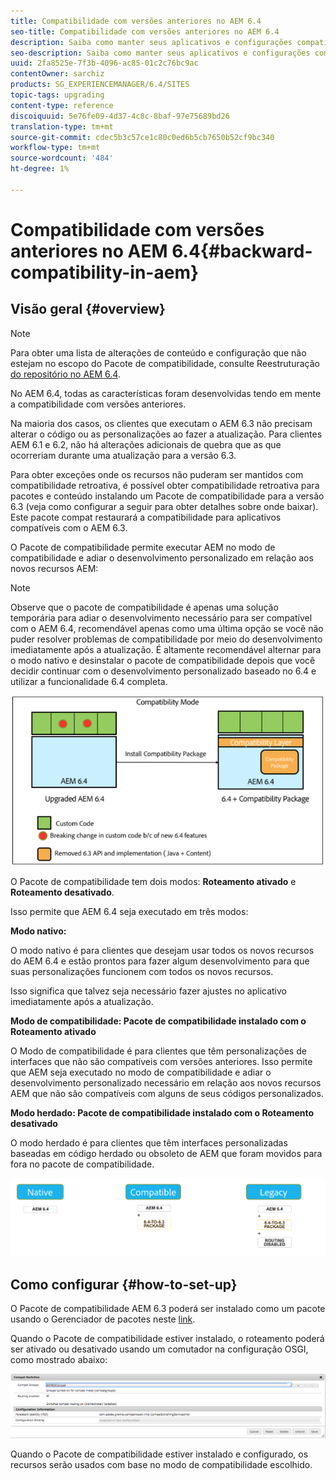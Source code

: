 ```yaml
---
title: Compatibilidade com versões anteriores no AEM 6.4
seo-title: Compatibilidade com versões anteriores no AEM 6.4
description: Saiba como manter seus aplicativos e configurações compatíveis com o AEM 6.4
seo-description: Saiba como manter seus aplicativos e configurações compatíveis com o AEM 6.4
uuid: 2fa8525e-7f3b-4096-ac85-01c2c76bc9ac
contentOwner: sarchiz
products: SG_EXPERIENCEMANAGER/6.4/SITES
topic-tags: upgrading
content-type: reference
discoiquuid: 5e76fe09-4d37-4c8c-8baf-97e75689bd26
translation-type: tm+mt
source-git-commit: cdec5b3c57ce1c80c0ed6b5cb7650b52cf9bc340
workflow-type: tm+mt
source-wordcount: '484'
ht-degree: 1%

---
```



# Compatibilidade com versões anteriores no AEM 6.4{#backward-compatibility-in-aem}

## Visão geral {#overview}

>[!NOTE]
>
>Para obter uma lista de alterações de conteúdo e configuração que não estejam no escopo do Pacote de compatibilidade, consulte Reestruturação [do repositório no AEM 6.4](/help/sites-deploying/repository-restructuring.md).

No AEM 6.4, todas as características foram desenvolvidas tendo em mente a compatibilidade com versões anteriores.

Na maioria dos casos, os clientes que executam o AEM 6.3 não precisam alterar o código ou as personalizações ao fazer a atualização. Para clientes AEM 6.1 e 6.2, não há alterações adicionais de quebra que as que ocorreriam durante uma atualização para a versão 6.3.

Para obter exceções onde os recursos não puderam ser mantidos com compatibilidade retroativa, é possível obter compatibilidade retroativa para pacotes e conteúdo instalando um Pacote de compatibilidade para a versão 6.3 (veja como configurar a seguir para obter detalhes sobre onde baixar). Este pacote compat restaurará a compatibilidade para aplicativos compatíveis com o AEM 6.3.

O Pacote de compatibilidade permite executar AEM no modo de compatibilidade e adiar o desenvolvimento personalizado em relação aos novos recursos AEM:

>[!NOTE]
>
>Observe que o pacote de compatibilidade é apenas uma solução temporária para adiar o desenvolvimento necessário para ser compatível com o AEM 6.4, recomendável apenas como uma última opção se você não puder resolver problemas de compatibilidade por meio do desenvolvimento imediatamente após a atualização. É altamente recomendável alternar para o modo nativo e desinstalar o pacote de compatibilidade depois que você decidir continuar com o desenvolvimento personalizado baseado no 6.4 e utilizar a funcionalidade 6.4 completa.

![screen_shot_2018-04-05at43339pm](assets/screen_shot_2018-04-05at43339pm.png)

O Pacote de compatibilidade tem dois modos: **Roteamento ativado** e **Roteamento desativado**.

Isso permite que AEM 6.4 seja executado em três modos:

**Modo nativo:**

O modo nativo é para clientes que desejam usar todos os novos recursos do AEM 6.4 e estão prontos para fazer algum desenvolvimento para que suas personalizações funcionem com todos os novos recursos.

Isso significa que talvez seja necessário fazer ajustes no aplicativo imediatamente após a atualização.

**Modo de compatibilidade: Pacote de compatibilidade instalado com o Roteamento ativado**

O Modo de compatibilidade é para clientes que têm personalizações de interfaces que não são compatíveis com versões anteriores. Isso permite que AEM seja executado no modo de compatibilidade e adiar o desenvolvimento personalizado necessário em relação aos novos recursos AEM que não são compatíveis com alguns de seus códigos personalizados.

**Modo herdado: Pacote de compatibilidade instalado com o Roteamento desativado**

O modo herdado é para clientes que têm interfaces personalizadas baseadas em código herdado ou obsoleto de AEM que foram movidos para fora no pacote de compatibilidade.

![image2018-2-12_23-58-37](assets/image2018-2-12_23-58-37.png)

## Como configurar {#how-to-set-up}

O Pacote de compatibilidade AEM 6.3 poderá ser instalado como um pacote usando o Gerenciador de pacotes neste [link](https://www.adobeaemcloud.com/content/marketplace/marketplaceProxy.html?packagePath=/content/companies/public/adobe/packages/cq640/compatpack/aem-compat-cq64-to-cq63).

Quando o Pacote de compatibilidade estiver instalado, o roteamento poderá ser ativado ou desativado usando um comutador na configuração OSGI, como mostrado abaixo:

![screen_shot_2017-11-27at122421pm](assets/screen_shot_2017-11-27at122421pm.png)

Quando o Pacote de compatibilidade estiver instalado e configurado, os recursos serão usados com base no modo de compatibilidade escolhido.
